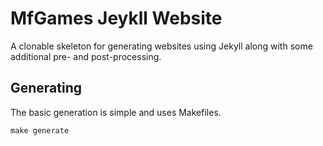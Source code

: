# MfGames Jeykll Website

A clonable skeleton for generating websites using Jekyll along with some additional pre- and post-processing.

## Generating

The basic generation is simple and uses Makefiles.

`make generate`
